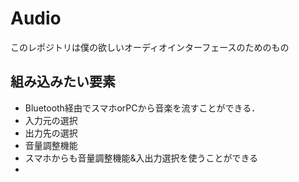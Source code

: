 # Audio
このレポジトリは僕の欲しいオーディオインターフェースのためのもの

## 組み込みたい要素
* Bluetooth経由でスマホorPCから音楽を流すことができる．
* 入力元の選択
* 出力先の選択
* 音量調整機能
* スマホからも音量調整機能&入出力選択を使うことができる
* 
